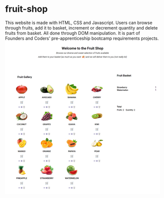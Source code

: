 # fruit-shop
This website is made with HTML, CSS and Javascript.
Users can browse through fruits, add it to basket, increment or decrement quantity and delete fruits from basket.
All done through DOM manipulation. It is part of Founders and Coders' pre-apprenticeship bootcamp requirements projects.
![Webpage screenshot](https://raw.githubusercontent.com/zakkariyaa/fruit-shop/master/images/fruit-shop.png)
